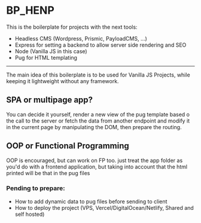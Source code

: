 # BP_HENP

This is the boilerplate for projects with the next tools:
- Headless CMS (Wordpress, Prismic, PayloadCMS, ...)
- Express for setting a backend to allow server side rendering and SEO
- Node (Vanilla JS in this case)
- Pug for HTML templating

---

The main idea of this boilerplate is to be used for Vanilla JS Projects, while keeping it lightweight without any framework.

## SPA or multipage app?

You can decide it yourself, render a new view of the pug template based o the call to the server or fetch the data from another endpoint and modify it in the current page by manipulating the DOM, then prepare the routing.

## OOP or Functional Programming

OOP is encouraged, but can work on FP too. just treat the app folder as you'd do with a frontend application, but taking into account that the html printed will be that in the pug files

### Pending to prepare:

- How to add dynamic data to pug files before sending to client
- How to deploy the project (VPS, Vercel/DigitalOcean/Netlify, Shared and self hosted)